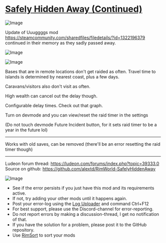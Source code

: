# [Safely Hidden Away (Continued)]()

![Image](https://i.imgur.com/buuPQel.png)

Update of Uuuggggs mod https://steamcommunity.com/sharedfiles/filedetails/?id=1322196379
continued in their memory as they sadly passed away.

![Image](https://i.imgur.com/pufA0kM.png)
	
![Image](https://i.imgur.com/Z4GOv8H.png)

Bases that are in remote locations don't get raided as often. Travel time to islands is determined by nearest coast, plus a few days.

Caravans/visitors also don't visit as often.

High wealth can cancel out the delay though.


Configurable delay times. Check out that graph.

Turn on devmode and you can view/reset the raid timer in the settings

(Do not touch devmode Future Incident button, for it sets raid timer to be a year in the future lol)

---

Works with old saves, can be removed (there'll be an error resetting the raid timer though)

---

Ludeon forum thread: https://ludeon.com/forums/index.php?topic=39333.0
Source on github: https://github.com/alextd/RimWorld-SafelyHiddenAway

![Image](https://i.imgur.com/PwoNOj4.png)



-  See if the error persists if you just have this mod and its requirements active.
-  If not, try adding your other mods until it happens again.
-  Post your error-log using the [Log Uploader](https://steamcommunity.com/sharedfiles/filedetails/?id=2873415404) and command Ctrl+F12
-  For best support, please use the Discord-channel for error-reporting.
-  Do not report errors by making a discussion-thread, I get no notification of that.
-  If you have the solution for a problem, please post it to the GitHub repository.
-  Use [RimSort](https://github.com/RimSort/RimSort/releases/latest) to sort your mods


